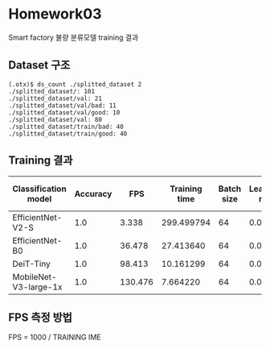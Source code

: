 # Homework03
Smart factory 불량 분류모델 training 결과

## Dataset 구조
```
(.otx)$ ds_count ./splitted_dataset 2
./splitted_dataset/: 101
./splitted_dataset/val: 21​
./splitted_dataset/val/bad: 11
./splitted_dataset/val/good: 10
./splitted_dataset/val: 80
./splitted_dataset/train/bad: 40​
./splitted_dataset/train/good: 40
```

## Training 결과
|Classification model|Accuracy|FPS|Training time|Batch size|Learning rate|Other hyper-prams|
|----|----|----|----|----|----|----|
|EfficientNet-V2-S|1.0|3.338|299.499794|64|0.0071|
|EfficientNet-B0|1.0|36.478|27.413640|64|0.0049|
|DeiT-Tiny|1.0|98.413|10.161299|64|0.0001|
|MobileNet-V3-large-1x|1.0|130.476|7.664220|64|0.0058|


## FPS 측정 방법
FPS = 1000 / TRAINING IME
